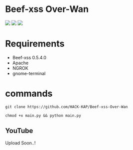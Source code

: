 <h1>Beef-xss Over-Wan</h1>


<img src="https://i.ibb.co/BLRRtSq/IMG-20220405-WA0007.jpg">
<img src="https://i.ibb.co/vQzrwWZ/IMG-20220405-WA0006.jpg">
<img src="https://i.ibb.co/Vw9GrCg/IMG-20220405-WA0005.jpg">

# Requirements
- Beef-xss 0.5.4.0
- Apache
- NGROK
- gnome-terminal

# commands

```
git clone https://github.com/HACK-KAP/Beef-xss-Over-Wan
```

```
chmod +x main.py && python main.py
```

## YouTube

Upload Soon..!


